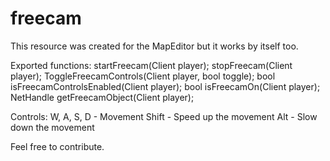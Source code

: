 # freecam
This resource was created for the MapEditor but it works by itself too.

Exported functions:
startFreecam(Client player);
stopFreecam(Client player);
ToggleFreecamControls(Client player, bool toggle);
bool isFreecamControlsEnabled(Client player);
bool isFreecamOn(Client player);
NetHandle getFreecamObject(Client player); 

Controls:
W, A, S, D - Movement
Shift - Speed up the movement
Alt - Slow down the movement

Feel free to contribute.
